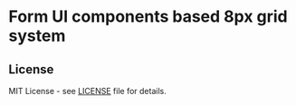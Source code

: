 # Form UI components based 8px grid system

## License

MIT License - see [LICENSE](LICENSE) file for details.